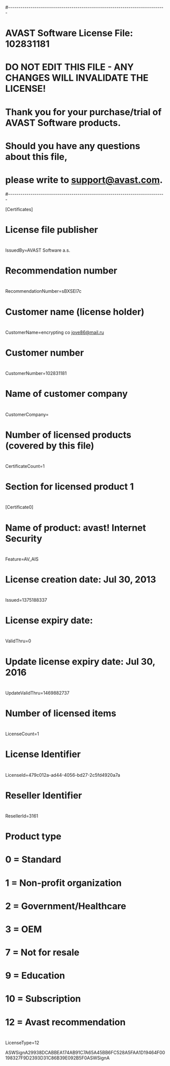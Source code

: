 #-----------------------------------------------------------------------------
# AVAST Software License File: 102831181
# DO NOT EDIT THIS FILE - ANY CHANGES WILL INVALIDATE THE LICENSE!
#
# Thank you for your purchase/trial of AVAST Software products.
#
# Should you have any questions about this file,
# please write to support@avast.com.
#-----------------------------------------------------------------------------

[Certificates]

#
# License file publisher
#
IssuedBy=AVAST Software a.s.

#
# Recommendation number
#
RecommendationNumber=sBXSEI7c

#
# Customer name (license holder)
#
CustomerName=encrypting co <jove86@mail.ru>

#
# Customer number
#
CustomerNumber=102831181

#
# Name of customer company
#
CustomerCompany=

#
# Number of licensed products (covered by this file)
#
CertificateCount=1

#
# Section for licensed product 1
#
[Certificate0]

#
# Name of product: avast! Internet Security
#
Feature=AV_AIS

#
# License creation date: Jul 30, 2013
#
Issued=1375188337

#
# License expiry date: <never expires>
#
ValidThru=0

#
# Update license expiry date: Jul 30, 2016
#
UpdateValidThru=1469882737

#
# Number of licensed items
#
LicenseCount=1

#
# License Identifier
#
LicenseId=479c012a-ad44-4056-bd27-2c5fd4920a7a

#
# Reseller Identifier
#
ResellerId=3161

#
# Product type
#   0 = Standard
#   1 = Non-profit organization
#   2 = Government/Healthcare
#   3 = OEM
#   7 = Not for resale
#   9 = Education
#   10 = Subscription
#   12 = Avast recommendation
#
LicenseType=12


ASWSignA29938DCABBEA174AB91C7A65A45BB6FC528A5FAA1D19464F00198327F9D2393D31C86B39E092B5F0ASWSignA
